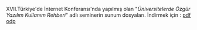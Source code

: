 <html><body><p>XVII.Türkiye'de İnternet Konferansı'nda yapılmış olan "<em>Üniversitelerde Özgür Yazılım Kullanım Rehberi</em>" adlı seminerin sunum dosyaları. İndirmek için : <a href="http://linux.piesso.com/programs/83-UOYKR.pdf" title="Üniversitelerde Özgür Yazılım Kullanım Rehberi">pdf</a> <a href="http://linux.piesso.com/programs/83-UOYKR.odp" title="Üniversitelerde Özgür Yazılım Kullanım Rehberi">odp</a></p></body></html>